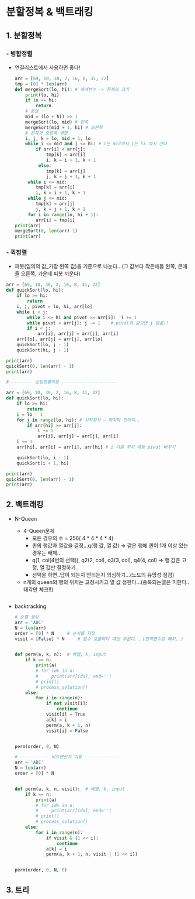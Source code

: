 # 분할정복 & 백트래킹

## 1. 분할정복

### - 병합정렬

- 연결리스트에서 사용하면 좋다!

  ```python 
  arr = [69, 10, 30, 2, 16, 8, 31, 22]
  tmp = [0] * len(arr)
  def mergeSort(lo, hi): # 매개변수 -> 문제의 크기
      print(lo, hi)
      if lo == hi:
          return
      # 분할
      mid = (lo + hi) >> 1
      mergeSort(lo, mid) # 왼쪽
      mergeSort(mid + 1, hi) # 오른쪽
      # 왼쪽과 오른쪽 병합
      i, j, k = lo, mid + 1, lo
      while i <= mid and j <= hi: # i는 mid까지 j는 hi 까지 간다
          if arr[i] < arr[j]:
              tmp[k] = arr[i]
              i, k = i + 1, k + 1
           else:
              tmp[k] = arr[j]
              j, k = j + 1, k + 1
       while i <= mid:
          tmp[k] = arr[i]
          i, k = i + 1, k + 1
       while j <= mid:
          tmp[k] = arr[j]
          j, k = j + 1, k + 1
       for i in range(lo, hi + 1):
          arr[i] = tmp[i]
  print(arr)        
  mergeSort(0, len(arr)-1)
  print(arr)
  ```

### - 퀵정렬

- 피봇(임의의 값_가장 왼쪽 값)을 기준으로 나눈다...(그 값보다 작은애들 왼쪽, 큰애들 오른쪽, 가운데 피봇 끼운다)

```python
arr = [69, 10, 30, 2, 16, 8, 31, 22]
def quickSort(lo, hi):
    if lo >= hi:
        return
    i, j, pivot = lo, hi, arr[lo]
    while i < j:
        while i <= hi and pivot >= arr[i]:  i += 1
        while pivot < arr[j]: j -= 1    # pivot과 같으면 j 멈춤!!
        if i < j:
            arr[i], arr[j] = arr[j], arr[i]
    arr[lo], arr[j] = arr[j], arr[lo]
    quickSort(lo, j - 1)
    quickSort(hi, j - 1)

print(arr)
quickSort(0, len(arr) - 1)
print(arr)

#--------- 삽입정렬이용 ---------------------

arr = [69, 10, 30, 2, 16, 8, 31, 22]
def quickSort(lo, hi):
    if lo >= hi:
        return
    i = lo - 1
    for j in range(lo, hi): # 시작위치 ~ 마지막 전까지..
        if arr[hi] >= arr[j]:
            i += 1
            arr[i], arr[j] = arr[j], arr[i]
    i += 1
    arr[hi], arr[i] = arr[i], arr[hi] # i 다음 위치 애랑 pivot 바꾸기 

    quickSort(lo, i - 1)
    quickSort(i + 1, hi)

print(arr)
quickSort(0, len(arr) - 1)
print(arr)
```



## 2. 백트래킹

- N-Queen

  - 4-Queen문제
    - 모든 경우의 수 = 256( 4 * 4 * 4 * 4)
    - 퀸의 행값과 열값을 결정...q(행 값, 열 값) => 같은 행에 퀸이 1개 이상 있는 경우는 배제..
    - q(1, col(4번의 선택)), q2(2, col), q3(3, col), q4(4, col) => 행 값은 고정, 열 값만 결정하기..
    - 선택을 하면..답이 되는지 안되는지 의심하기...(노드의 유망성 점검)
  - n개의 queen의 행의 위치는 고정시키고 열 값 정한다...(중복되는열은 피한다..대각만 체크!!)

  ```python
  
  ```

  

- backtracking

  ```python
  # 순열 생성
  arr = 'ABC'
  N = len(arr)
  order = [0] * N     # 순서를 저장
  visit = [False] * N     # 함수 호출마다 매번 부른다...(전역변수로 빼자..)
  
  
  def perm(a, k, n):  # 배열, k, input
      if k == n:
          print(a)
          # for idx in a:
          #     print(arr[idx], end='')
          # print()
          # process_solution()
      else:
          for i in range(n):
              if not visit[i]:
                  continue
              visit[i] = True
              a[k] = i
              perm(a, k + 1, n)
              visit[i] = False
  
  
  perm(order, 0, N)
  
  # ----------- 비트연산자 이용 ---------------
  arr = 'ABC'
  N = len(arr)
  order = [0] * N
  
  
  def perm(a, k, n, visit):  # 배열, k, input
      if k == n:
          print(a)
          # for idx in a:
          #     print(arr[idx], end='')
          # print()
          # process_solution()
      else:
          for i in range(n):
              if visit & (1 << i):
                  continue
              a[k] = i
              perm(a, k + 1, n, visit | (1 << i))
  
  
  perm(order, 0, N, 0)
  ```

  

## 3. 트리